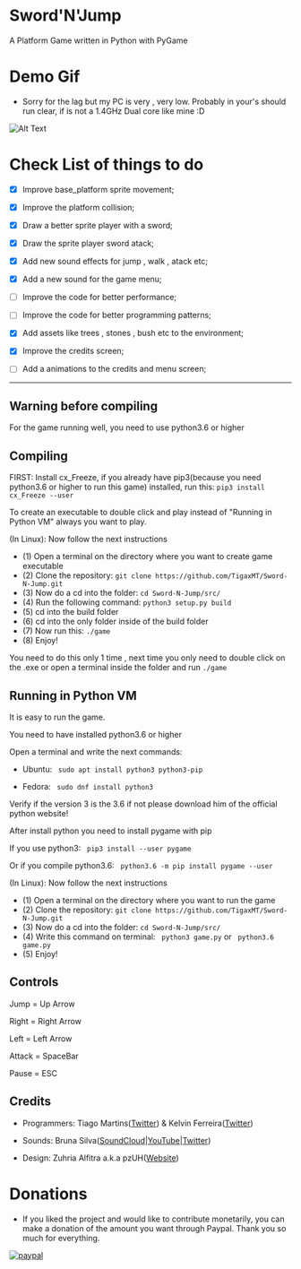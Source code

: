# Sword'N'Jump
A Platform Game written in Python with PyGame

# Demo Gif

* Sorry for the lag but my PC is very , very low. Probably in your's should run clear, if is not a 1.4GHz Dual core like mine :D

![Alt Text](https://github.com/TigaxMT/Another-Platform-Game/blob/master/APG.gif)

# Check List of things to do

- [x] Improve base_platform sprite movement;
- [x] Improve the platform collision;
- [x] Draw a better sprite player with a sword;
- [x] Draw the sprite player sword atack;
- [x] Add new sound effects for jump , walk , atack etc;
- [x] Add a new sound for the game menu;
- [ ] Improve the code for better performance;
- [ ] Improve the code for better programming patterns;
- [x] Add assets like trees , stones , bush etc to the environment;
- [x] Improve the credits screen;
- [ ] Add a animations to the credits and menu screen;


---

## Warning before compiling

For the game running well, you need to use python3.6 or higher

## Compiling

FIRST: Install cx_Freeze, if you already have pip3(because you need python3.6 or higher to run this game) installed,
run this: `pip3 install cx_Freeze --user`

To create an executable to double click and play instead of "Running in Python VM" always you want to play.

(In Linux): Now follow the next instructions

* (1) Open a terminal on the directory where you want to create game executable
* (2) Clone the repository: `git clone https://github.com/TigaxMT/Sword-N-Jump.git`
* (3) Now do a cd into the folder: `cd Sword-N-Jump/src/`
* (4) Run the following command: `python3 setup.py build`
* (5) cd into the build folder
* (6) cd into the only folder inside of the build folder
* (7) Now run this: `./game`
* (8) Enjoy!

You need to do this only 1 time , next time you only need to double click on the .exe or open a terminal inside the folder and run `./game`
 
## Running in Python VM

It is easy to run the game.

You need to have installed python3.6 or higher

Open a terminal and write the next commands:

* Ubuntu: ` sudo apt install python3 python3-pip`

* Fedora: ` sudo dnf install python3`

Verify if the version 3 is the 3.6 if not please download him of the official python website! 

After install python you need to install pygame with pip

If you use python3:
` pip3 install --user pygame`

Or if you compile python3.6:
` python3.6 -m pip install pygame --user`

(In Linux): Now follow the next instructions

* (1) Open a terminal on the directory where you want to run the game
* (2) Clone the repository: `git clone https://github.com/TigaxMT/Sword-N-Jump.git`
* (3) Now do a cd into the folder: `cd Sword-N-Jump/src/`
* (4) Write this command on terminal: ` python3 game.py` or ` python3.6 game.py`
* (5) Enjoy!  

## Controls

Jump = Up Arrow

Right = Right Arrow

Left = Left Arrow

Attack = SpaceBar

Pause = ESC

## Credits

* Programmers: Tiago Martins([Twitter](https://twitter.com/ttiago127)) & Kelvin Ferreira([Twitter](https://twitter.com/k30v1n))

* Sounds: Bruna Silva([SoundCloud](https://soundcloud.com/bruzzounds)|[YouTube](https://www.youtube.com/channel/UCrLNM0hqYuBzvpirB80SnRQ)|[Twitter](https://twitter.com/BruZZounds))

* Design: Zuhria Alfitra a.k.a pzUH([Website](https://www.gameart2d.com/))

# Donations

* If you liked the project and would like to contribute monetarily, you can make a donation of the amount you want through   Paypal. Thank you so much for everything.

[![paypal](https://www.paypalobjects.com/en_US/i/btn/btn_donateCC_LG.gif)](https://www.paypal.com/cgi-bin/webscr?cmd=_s-xclick&hosted_button_id=RS4CKRLKDTKFJ)
